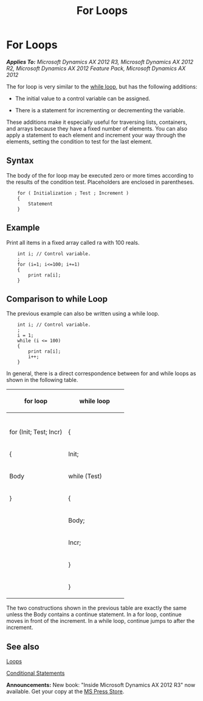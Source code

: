 ﻿---
title: For Loops
TOCTitle: For Loops
ms:assetid: 4b8e2394-4b04-4d88-b8f7-dbb0685e6376
ms:mtpsurl: https://msdn.microsoft.com/en-us/library/Aa605438(v=AX.60)
ms:contentKeyID: 35243289
ms.date: 05/18/2015
mtps_version: v=AX.60
---

# For Loops 


_**Applies To:** Microsoft Dynamics AX 2012 R3, Microsoft Dynamics AX 2012 R2, Microsoft Dynamics AX 2012 Feature Pack, Microsoft Dynamics AX 2012_

The for loop is very similar to the [while loop](while-loops.md), but has the following additions:

  - The initial value to a control variable can be assigned.

  - There is a statement for incrementing or decrementing the variable.

These additions make it especially useful for traversing lists, containers, and arrays because they have a fixed number of elements. You can also apply a statement to each element and increment your way through the elements, setting the condition to test for the last element.

## Syntax

The body of the for loop may be executed zero or more times according to the results of the condition test. Placeholders are enclosed in parentheses.
```X++  
    for ( Initialization ; Test ; Increment ) 
    {
        Statement 
    }
```
## Example

Print all items in a fixed array called ra with 100 reals.
```X++  
    int i; // Control variable.
    ;
    for (i=1; i<=100; i+=1)
    {
        print ra[i];
    }
```
## Comparison to while Loop

The previous example can also be written using a while loop.
```X++  
    int i; // Control variable.
    ;
    i = 1;
    while (i <= 100)
    {
        print ra[i];
        i++;
    }
```
In general, there is a direct correspondence between for and while loops as shown in the following table.

<table>
<colgroup>
<col style="width: 50%" />
<col style="width: 50%" />
</colgroup>
<thead>
<tr class="header">
<th><p>for loop</p></th>
<th><p>while loop</p></th>
</tr>
</thead>
<tbody>
<tr class="odd">
<td><p></p></td>
<td><p></p></td>
</tr>
<tr class="even">
<td><p>for (Init; Test; Incr)</p></td>
<td><p>{</p></td>
</tr>
<tr class="odd">
<td><p>{</p></td>
<td><p>Init;</p></td>
</tr>
<tr class="even">
<td><p>Body</p></td>
<td><p>while (Test)</p></td>
</tr>
<tr class="odd">
<td><p>}</p></td>
<td><p>{</p></td>
</tr>
<tr class="even">
<td><p></p></td>
<td><p>Body;</p></td>
</tr>
<tr class="odd">
<td><p></p></td>
<td><p>Incr;</p></td>
</tr>
<tr class="even">
<td><p></p></td>
<td><p>}</p></td>
</tr>
<tr class="odd">
<td><p></p></td>
<td><p>}</p></td>
</tr>
</tbody>
</table>


The two constructions shown in the previous table are exactly the same unless the Body contains a continue statement. In a for loop, continue moves in front of the increment. In a while loop, continue jumps to after the increment.

## See also

[Loops](loops.md)

[Conditional Statements](conditional-statements.md)

  
**Announcements:** New book: "Inside Microsoft Dynamics AX 2012 R3" now available. Get your copy at the [MS Press Store](https://www.microsoftpressstore.com/store/inside-microsoft-dynamics-ax-2012-r3-9780735685109).

